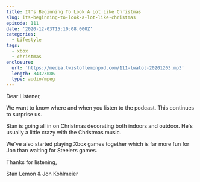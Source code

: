 ```yaml
---
title: It's Beginning To Look A Lot Like Christmas
slug: its-beginning-to-look-a-lot-like-christmas
episode: 111
date: '2020-12-03T15:10:08.000Z'
categories:
  - Lifestyle
tags:
  - xbox
  - christmas
enclosure:
  url: 'https://media.twistoflemonpod.com/111-lwatol-20201203.mp3'
  length: 34323086
  type: audio/mpeg
---
```


Dear Listener,

We want to know where and when you listen to the podcast. This continues to surprise us.

Stan is going all in on Christmas decorating both indoors and outdoor. He's usually a little crazy with the Christmas music.

We've also started playing Xbox games together which is far more fun for Jon than waiting for Steelers games.

Thanks for listening,

Stan Lemon & Jon Kohlmeier
